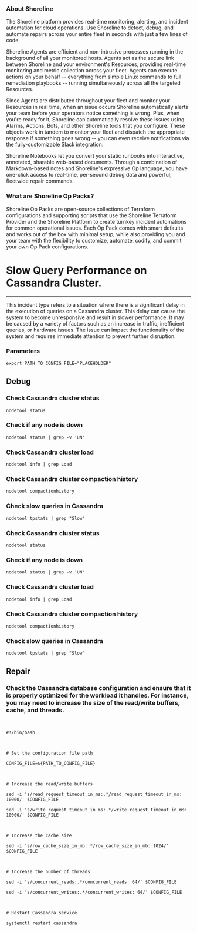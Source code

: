 
### About Shoreline
The Shoreline platform provides real-time monitoring, alerting, and incident automation for cloud operations. Use Shoreline to detect, debug, and automate repairs across your entire fleet in seconds with just a few lines of code.

Shoreline Agents are efficient and non-intrusive processes running in the background of all your monitored hosts. Agents act as the secure link between Shoreline and your environment's Resources, providing real-time monitoring and metric collection across your fleet. Agents can execute actions on your behalf -- everything from simple Linux commands to full remediation playbooks -- running simultaneously across all the targeted Resources.

Since Agents are distributed throughout your fleet and monitor your Resources in real time, when an issue occurs Shoreline automatically alerts your team before your operators notice something is wrong. Plus, when you're ready for it, Shoreline can automatically resolve these issues using Alarms, Actions, Bots, and other Shoreline tools that you configure. These objects work in tandem to monitor your fleet and dispatch the appropriate response if something goes wrong -- you can even receive notifications via the fully-customizable Slack integration.

Shoreline Notebooks let you convert your static runbooks into interactive, annotated, sharable web-based documents. Through a combination of Markdown-based notes and Shoreline's expressive Op language, you have one-click access to real-time, per-second debug data and powerful, fleetwide repair commands.

### What are Shoreline Op Packs?
Shoreline Op Packs are open-source collections of Terraform configurations and supporting scripts that use the Shoreline Terraform Provider and the Shoreline Platform to create turnkey incident automations for common operational issues. Each Op Pack comes with smart defaults and works out of the box with minimal setup, while also providing you and your team with the flexibility to customize, automate, codify, and commit your own Op Pack configurations.

# Slow Query Performance on Cassandra Cluster.
---

This incident type refers to a situation where there is a significant delay in the execution of queries on a Cassandra cluster. This delay can cause the system to become unresponsive and result in slower performance. It may be caused by a variety of factors such as an increase in traffic, inefficient queries, or hardware issues. The issue can impact the functionality of the system and requires immediate attention to prevent further disruption.

### Parameters
```shell
export PATH_TO_CONFIG_FILE="PLACEHOLDER"
```

## Debug

### Check Cassandra cluster status
```shell
nodetool status
```

### Check if any node is down
```shell
nodetool status | grep -v 'UN'
```

### Check Cassandra cluster load
```shell
nodetool info | grep Load
```

### Check Cassandra cluster compaction history
```shell
nodetool compactionhistory
```

### Check slow queries in Cassandra
```shell
nodetool tpstats | grep "Slow"
```

### Check Cassandra cluster status
```shell
nodetool status
```

### Check if any node is down
```shell
nodetool status | grep -v 'UN'
```

### Check Cassandra cluster load
```shell
nodetool info | grep Load
```

### Check Cassandra cluster compaction history
```shell
nodetool compactionhistory
```

### Check slow queries in Cassandra
```shell
nodetool tpstats | grep "Slow"
```

## Repair

### Check the Cassandra database configuration and ensure that it is properly optimized for the workload it handles. For instance, you may need to increase the size of the read/write buffers, cache, and threads.
```shell


#!/bin/bash



# Set the configuration file path

CONFIG_FILE=${PATH_TO_CONFIG_FILE}



# Increase the read/write buffers

sed -i 's/read_request_timeout_in_ms:.*/read_request_timeout_in_ms: 10000/' $CONFIG_FILE

sed -i 's/write_request_timeout_in_ms:.*/write_request_timeout_in_ms: 10000/' $CONFIG_FILE



# Increase the cache size

sed -i 's/row_cache_size_in_mb:.*/row_cache_size_in_mb: 1024/' $CONFIG_FILE



# Increase the number of threads

sed -i 's/concurrent_reads:.*/concurrent_reads: 64/' $CONFIG_FILE

sed -i 's/concurrent_writes:.*/concurrent_writes: 64/' $CONFIG_FILE



# Restart Cassandra service

systemctl restart cassandra


```